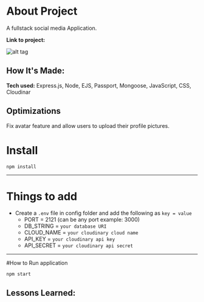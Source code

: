 # About Project
A fullstack social media Application.

**Link to project:** 

![alt tag](https://imgur.com/a/Z2nq3OF)


## How It's Made:

**Tech used:** 
Express.js,
Node,
EJS,
Passport,
Mongoose,
JavaScript,
CSS,
Cloudinar


## Optimizations

Fix avatar feature and allow users to upload their profile pictures.

# Install

`npm install`

---

# Things to add

- Create a `.env` file in config folder and add the following as `key = value`
  - PORT = 2121 (can be any port example: 3000)
  - DB_STRING = `your database URI`
  - CLOUD_NAME = `your cloudinary cloud name`
  - API_KEY = `your cloudinary api key`
  - API_SECRET = `your cloudinary api secret`

---

#How to Run application

`npm start`

## Lessons Learned:








